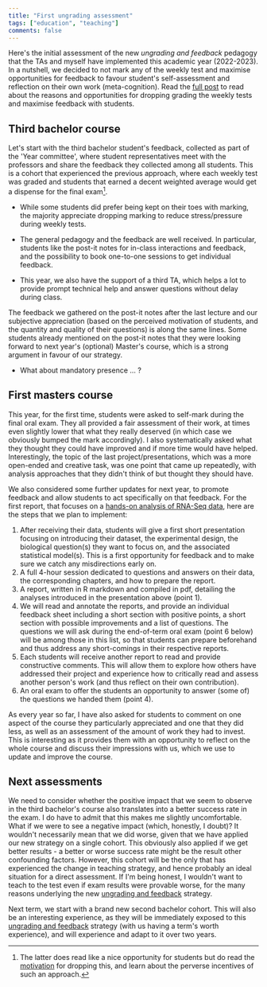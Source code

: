 ```yaml
---
title: "First ungrading assessment"
tags: ["education", "teaching"]
comments: false
---
```


Here's the initial assessment of the new *ungrading and feedback*
pedagogy that the TAs and myself have implemented this academic year
(2022-2023). In a nutshell, we decided to not mark any of the weekly
test and maximise opportunities for feedback to favour student's
self-assessment and reflection on their own work
(meta-cognition). Read the [full
post](https://lgatto.github.io/ungrading/) to read about the reasons
and opportunities for dropping grading the weekly tests and maximise
feedback with students.

## Third bachelor course

Let's start with the third bachelor student's feedback, collected as
part of the 'Year committee', where student representatives meet with
the professors and share the feedback they collected among all
students. This is a cohort that experienced the previous approach,
where each weekly test was graded and students that earned a decent
weighted average would get a dispense for the final exam[^1].

- While some students did prefer being kept on their toes with
  marking, the majority appreciate dropping marking to reduce
  stress/pressure during weekly tests.

- The general pedagogy and the feedback are well received. In
  particular, students like the post-it notes for in-class
  interactions and feedback, and the possibility to book one-to-one
  sessions to get individual feedback.

- This year, we also have the support of a third TA, which helps a lot
  to provide prompt technical help and answer questions without delay
  during class.

The feedback we gathered on the post-it notes after the last lecture
and our subjective appreciation (based on the perceived motivation of
students, and the quantity and quality of their questions) is along
the same lines. Some students already mentioned on the post-it notes
that they were looking forward to next year's (optional) Master's
course, which is a strong argument in favour of our strategy.

- What about mandatory presence ... ?

## First masters course

This year, for the first time, students were asked to self-mark during
the final oral exam. They all provided a fair assessment of their
work, at times even slightly lower that what they really deserved (in
which case we obviously bumped the mark accordingly). I also
systematically asked what they thought they could have improved and if
more time would have helped. Interestingly, the topic of the last
project/presentations, which was a more open-ended and creative task,
was one point that came up repeatedly, with analysis approaches that
they didn't think of but thought they should have.

We also considered some further updates for next year, to promote
feedback and allow students to act specifically on that feedback. For
the first report, that focuses on a [hands-on analysis of RNA-Seq
data](https://uclouvain-cbio.github.io/WSBIM2122/sec-rnaseq.html),
here are the steps that we plan to implement:

1. After receiving their data, students will give a first short
   presentation focusing on introducing their dataset, the
   experimental design, the biological question(s) they want to focus
   on, and the associated statistical model(s). This is a first
   opportunity for feedback and to make sure we catch any
   misdirections early on.
2. A full 4-hour session dedicated to questions and answers on their
   data, the corresponding chapters, and how to prepare the report.
3. A report, written in R markdown and compiled in pdf, detailing the
   analyses introduced in the presentation above (point 1).
4. We will read and annotate the reports, and provide an individual
   feedback sheet including a short section with positive points, a
   short section with possible improvements and a list of
   questions. The questions we will ask during the end-of-term oral
   exam (point 6 below) will be among those in this list, so that
   students can prepare beforehand and thus address any short-comings
   in their respective reports.
5. Each students will receive another report to read and provide
   constructive comments. This will allow them to explore how others
   have addressed their project and experience how to critically read
   and assess another person's work (and thus reflect on their own
   contribution).
6. An oral exam to offer the students an opportunity to answer (some
   of) the questions we handed them (point 4).

As every year so far, I have also asked for students to comment on one
aspect of the course they particularly appreciated and one that they
did less, as well as an assessment of the amount of work they had to
invest. This is interesting as it provides them with an opportunity to
reflect on the whole course and discuss their impressions with us,
which we use to update and improve the course.

## Next assessments

We need to consider whether the positive impact that we seem to
observe in the third bachelor's course also translates into a better
success rate in the exam. I do have to admit that this makes me
slightly uncomfortable. What if we were to see a negative impact
(which, honestly, I doubt)? It wouldn't necessarily mean that we did
worse, given that we have applied our new strategy on a single
cohort. This obviously also applied if we get better results - a
better or worse success rate might be the result other confounding
factors. However, this cohort will be the only that has experienced
the change in teaching strategy, and hence probably an ideal situation
for a direct assessment. If I'm being honest, I wouldn't want to teach
to the test even if exam results were provable worse, for the many
reasons underlying the new [ungrading and
feedback](https://lgatto.github.io/ungrading/) strategy.

Next term, we start with a brand new second bachelor cohort. This will
also be an interesting experience, as they will be immediately exposed
to this [ungrading and feedback](https://lgatto.github.io/ungrading/)
strategy (with us having a term's worth experience), and will
experience and adapt to it over two years.

[^1]: The latter does read like a nice opportunity for students but do read the [motivation](https://lgatto.github.io/ungrading/) for dropping this, and learn about the perverse incentives of such an approach.
